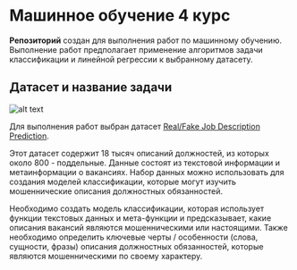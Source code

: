 # Машинное обучение 4 курс
__Репозиторий__ создан для выполнения работ по машинному обучению.
Выполнение работ предполагает применение алгоритмов задачи классификации и линейной регрессии к выбранному датасету.

## Датасет и название задачи
![alt text](https://molgroupcareers.info/images/molgroup/content/top_ten_tips/fake-job-offers.jpg)

Для выполнения работ выбран датасет [Real/Fake Job Description Prediction](https://www.kaggle.com/shivamb/real-or-fake-fake-jobposting-prediction).

Этот датасет содержит 18 тысяч описаний должностей, из которых около 800 - поддельные.
Данные состоят из текстовой информации и метаинформации о вакансиях.
Набор данных можно использовать для создания моделей классификации, которые могут изучить мошеннические описания должностных обязанностей.

Необходимо создать модель классификации, которая использует функции текстовых данных и мета-функции и предсказывает, какие описания вакансий являются мошенническими или настоящими.
Также необходимо определить ключевые черты / особенности (слова, сущности, фразы) описания должностных обязанностей, которые являются мошенническими по своему характеру.
